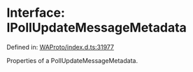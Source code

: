 # Interface: IPollUpdateMessageMetadata

Defined in: [WAProto/index.d.ts:31977](https://github.com/Fokusdotid/bail/blob/3bcafd64e13ba51a595ace0ee7bd2c9c52ab1814/WAProto/index.d.ts#L31977)

Properties of a PollUpdateMessageMetadata.
